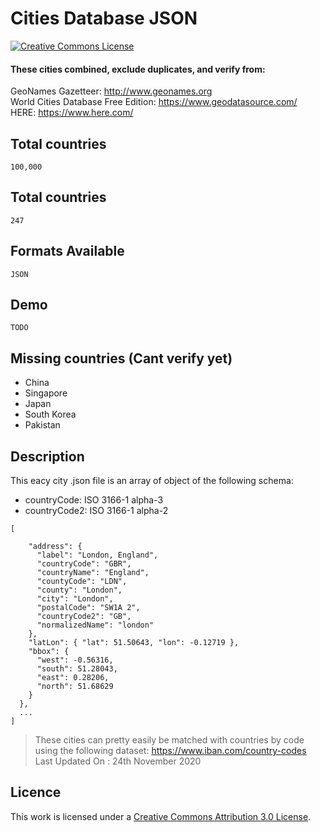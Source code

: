 # Cities Database JSON

[![Creative Commons License](https://i.creativecommons.org/l/by/3.0/80x15.png)](https://creativecommons.org/licenses/by/3.0/)

#### These cities combined, exclude duplicates, and verify from:

GeoNames Gazetteer: http://www.geonames.org \
World Cities Database Free Edition: https://www.geodatasource.com/ \
HERE: https://www.here.com/

## Total countries

```
100,000
```

## Total countries

```
247
```

## Formats Available

```
JSON
```

## Demo

```
TODO
```

## Missing countries (Cant verify yet)

- China
- Singapore
- Japan
- South Korea
- Pakistan

## Description

This eacy city .json file is an array of object of the following schema:

- countryCode: ISO 3166-1 alpha-3
- countryCode2: ISO 3166-1 alpha-2

```
[

    "address": {
      "label": "London, England",
      "countryCode": "GBR",
      "countryName": "England",
      "countyCode": "LDN",
      "county": "London",
      "city": "London",
      "postalCode": "SW1A 2",
      "countryCode2": "GB",
      "normalizedName": "london"
    },
    "latLon": { "lat": 51.50643, "lon": -0.12719 },
    "bbox": {
      "west": -0.56316,
      "south": 51.28043,
      "east": 0.28206,
      "north": 51.68629
    }
  },
  ...
]
```

> These cities can pretty easily be matched with countries by code using the following dataset:
> https://www.iban.com/country-codes
> Last Updated On : 24th November 2020

## Licence

This work is licensed under a [Creative Commons Attribution 3.0 License](https://creativecommons.org/licenses/by/3.0/).
